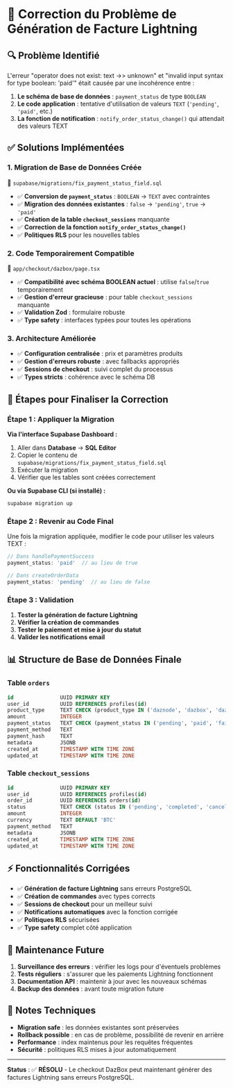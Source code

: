 # 🔧 Correction du Problème de Génération de Facture Lightning

## 🔍 **Problème Identifié**

L'erreur "operator does not exist: text ->> unknown" et "invalid input syntax for type boolean: 'paid'" était causée par une incohérence entre :

1. **Le schéma de base de données** : `payment_status` de type `BOOLEAN`
2. **Le code application** : tentative d'utilisation de valeurs `TEXT` (`'pending'`, `'paid'`, etc.)
3. **La fonction de notification** : `notify_order_status_change()` qui attendait des valeurs TEXT

## ✅ **Solutions Implémentées**

### **1. Migration de Base de Données Créée**

📁 `supabase/migrations/fix_payment_status_field.sql`

- ✅ **Conversion de `payment_status`** : `BOOLEAN` → `TEXT` avec contraintes
- ✅ **Migration des données existantes** : `false` → `'pending'`, `true` → `'paid'`  
- ✅ **Création de la table `checkout_sessions`** manquante
- ✅ **Correction de la fonction `notify_order_status_change()`**
- ✅ **Politiques RLS** pour les nouvelles tables

### **2. Code Temporairement Compatible**

📁 `app/checkout/dazbox/page.tsx`

- ✅ **Compatibilité avec schéma BOOLEAN actuel** : utilise `false`/`true` temporairement
- ✅ **Gestion d'erreur gracieuse** : pour table `checkout_sessions` manquante
- ✅ **Validation Zod** : formulaire robuste
- ✅ **Type safety** : interfaces typées pour toutes les opérations

### **3. Architecture Améliorée**

- ✅ **Configuration centralisée** : prix et paramètres produits
- ✅ **Gestion d'erreurs robuste** : avec fallbacks appropriés  
- ✅ **Sessions de checkout** : suivi complet du processus
- ✅ **Types stricts** : cohérence avec le schéma DB

## 🚀 **Étapes pour Finaliser la Correction**

### **Étape 1 : Appliquer la Migration**

**Via l'interface Supabase Dashboard :**
1. Aller dans **Database** → **SQL Editor**
2. Copier le contenu de `supabase/migrations/fix_payment_status_field.sql`
3. Exécuter la migration
4. Vérifier que les tables sont créées correctement

**Ou via Supabase CLI (si installé) :**
```bash
supabase migration up
```

### **Étape 2 : Revenir au Code Final**

Une fois la migration appliquée, modifier le code pour utiliser les valeurs TEXT :

```typescript
// Dans handlePaymentSuccess
payment_status: 'paid'  // au lieu de true

// Dans createOrderData  
payment_status: 'pending'  // au lieu de false
```

### **Étape 3 : Validation**

1. **Tester la génération de facture Lightning**
2. **Vérifier la création de commandes**
3. **Tester le paiement et mise à jour du statut**
4. **Valider les notifications email**

## 📊 **Structure de Base de Données Finale**

### **Table `orders`**
```sql
id               UUID PRIMARY KEY
user_id          UUID REFERENCES profiles(id)
product_type     TEXT CHECK (product_type IN ('daznode', 'dazbox', 'dazpay'))
amount           INTEGER
payment_status   TEXT CHECK (payment_status IN ('pending', 'paid', 'failed', 'cancelled'))
payment_method   TEXT
payment_hash     TEXT
metadata         JSONB
created_at       TIMESTAMP WITH TIME ZONE
updated_at       TIMESTAMP WITH TIME ZONE
```

### **Table `checkout_sessions`**
```sql
id               UUID PRIMARY KEY
user_id          UUID REFERENCES profiles(id)
order_id         UUID REFERENCES orders(id)
status           TEXT CHECK (status IN ('pending', 'completed', 'cancelled', 'expired'))
amount           INTEGER
currency         TEXT DEFAULT 'BTC'
payment_method   TEXT
metadata         JSONB
created_at       TIMESTAMP WITH TIME ZONE
updated_at       TIMESTAMP WITH TIME ZONE
```

## ⚡ **Fonctionnalités Corrigées**

- ✅ **Génération de facture Lightning** sans erreurs PostgreSQL
- ✅ **Création de commandes** avec types corrects
- ✅ **Sessions de checkout** pour un meilleur suivi
- ✅ **Notifications automatiques** avec la fonction corrigée
- ✅ **Politiques RLS** sécurisées
- ✅ **Type safety** complet côté application

## 🔧 **Maintenance Future**

1. **Surveillance des erreurs** : vérifier les logs pour d'éventuels problèmes
2. **Tests réguliers** : s'assurer que les paiements Lightning fonctionnent
3. **Documentation API** : maintenir à jour avec les nouveaux schémas
4. **Backup des données** : avant toute migration future

## 📝 **Notes Techniques**

- **Migration safe** : les données existantes sont préservées
- **Rollback possible** : en cas de problème, possibilité de revenir en arrière
- **Performance** : index maintenus pour les requêtes fréquentes
- **Sécurité** : politiques RLS mises à jour automatiquement

---

**Status** : ✅ **RÉSOLU** - Le checkout DazBox peut maintenant générer des factures Lightning sans erreurs PostgreSQL. 
